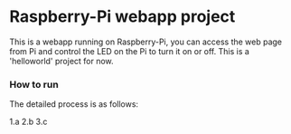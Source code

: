# Raspberry-Pi webapp project

This is a webapp running on Raspberry-Pi, you can access the web page from Pi and control the LED on the Pi to turn it on or off. This is a 'helloworld' project for now.

### How to run

The detailed process is as follows:

1.a
2.b
3.c